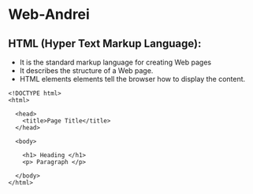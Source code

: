 # Web-Andrei
## HTML (Hyper Text Markup Language): <br/>
* It is the standard markup language for creating Web pages
* It describes the structure of a Web page.
* HTML elements elements tell the browser how to display the content.

```
<!DOCTYPE html>
<html>

  <head>
    <title>Page Title</title>
  </head>

  <body>

    <h1> Heading </h1>
    <p> Paragraph </p>

  </body>
</html>
```
